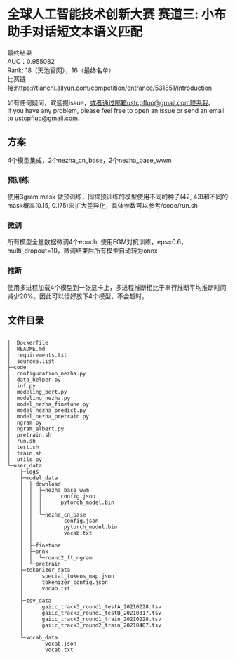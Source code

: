 # 全球人工智能技术创新大赛 赛道三: 小布助手对话短文本语义匹配

最终结果   
AUC：0.955082  
Rank: 18（天池官网），16（最终名单）  
比赛链接:https://tianchi.aliyun.com/competition/entrance/531851/introduction  

如有任何疑问，欢迎提issue，或者通过邮箱ustcpfluo@gmail.com联系我。  
If you have any problem, please feel free to open an issue or send an email to ustcpfluo@gmail.com.

## 方案
4个模型集成，2个nezha_cn_base，2个nezha_base_wwm  
### 预训练
使用3gram mask 做预训练，同样预训练的模型使用不同的种子(42, 43)和不同的mask概率(0.15, 0.175)来扩大差异化，具体参数可以参考/code/run.sh
### 微调
所有模型全量数据微调4个epoch, 使用FGM对抗训练，eps=0.6，multi_dropout=10，微调结束后所有模型自动转为onnx
### 推断
使用多进程加载4个模型到一张显卡上，多进程推断相比于串行推断平均推断时间减少20%。因此可以恰好放下4个模型，不会超时。


## 文件目录
```

│  Dockerfile
│  README.md
│  requirements.txt
│  sources.list
├─code
│  configuration_nezha.py
│  data_helper.py
│  inf.py
│  modeling_bert.py
│  modeling_nezha.py
│  model_nezha_finetune.py
│  model_nezha_predict.py
│  model_nezha_pretrain.py
│  ngram.py
│  ngram_albert.py
│  pretrain.sh
│  run.sh
│  test.sh
│  train.sh
│  utils.py
└─user_data
    ├─logs
    ├─model_data
    │  ├─download
    │  │  ├─nezha_base_wwm
    │  │  │      config.json
    │  │  │      pytorch_model.bin
    │  │  │
    │  │  └─nezha_cn_base
    │  │          config.json
    │  │          pytorch_model.bin
    │  │          vocab.txt
    │  │
    │  ├─finetune
    │  ├─onnx
    │  │  └─round2_ft_ngram
    │  └─pretrain
    ├─tokenizer_data
    │      special_tokens_map.json
    │      tokenizer_config.json
    │      vocab.txt
    │
    ├─tsv_data
    │      gaiic_track3_round1_testA_20210228.tsv
    │      gaiic_track3_round1_testB_20210317.tsv
    │      gaiic_track3_round1_train_20210228.tsv
    │      gaiic_track3_round2_train_20210407.tsv
    │
    └─vocab_data
            vocab.json
            vocab.txt
```